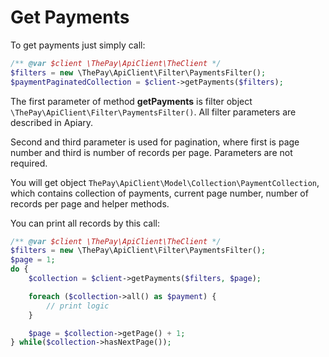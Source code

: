 # Get Payments

To get payments just simply call:

```php
/** @var $client \ThePay\ApiClient\TheClient */
$filters = new \ThePay\ApiClient\Filter\PaymentsFilter();
$paymentPaginatedCollection = $client->getPayments($filters);
```

The first parameter of method **getPayments** is filter object `\ThePay\ApiClient\Filter\PaymentsFilter()`. All filter parameters are described in Apiary.

Second and third parameter is used for pagination, where first is page number and third is number of records per page. Parameters are not required.

You will get object `ThePay\ApiClient\Model\Collection\PaymentCollection`, which contains collection of payments, current page number, number of records per page and helper methods.

You can print all records by this call:

```php
/** @var $client \ThePay\ApiClient\TheClient */
$filters = new \ThePay\ApiClient\Filter\PaymentsFilter();
$page = 1;
do {
    $collection = $client->getPayments($filters, $page);

    foreach ($collection->all() as $payment) {
        // print logic
    }

    $page = $collection->getPage() + 1;
} while($collection->hasNextPage());
```
